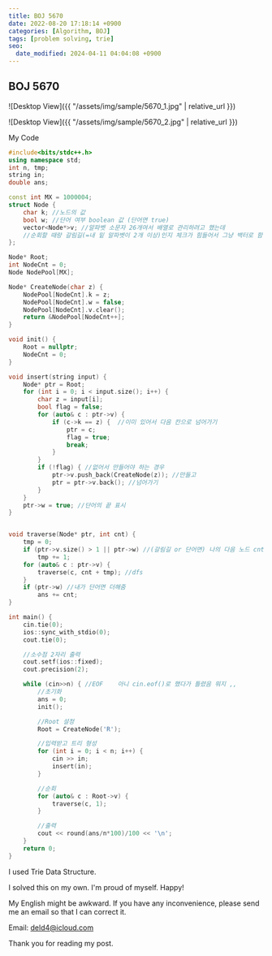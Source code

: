 ```yaml
---
title: BOJ 5670
date: 2022-08-20 17:18:14 +0900
categories: [Algorithm, BOJ]
tags: [problem solving, trie]
seo:
  date_modified: 2024-04-11 04:04:08 +0900
---
```


## BOJ 5670

![Desktop View]({{ "/assets/img/sample/5670_1.jpg" | relative_url }})

![Desktop View]({{ "/assets/img/sample/5670_2.jpg" | relative_url }})

My Code

```C++
#include<bits/stdc++.h>
using namespace std;
int n, tmp;
string in;
double ans;

const int MX = 1000004;
struct Node {
	char k; //노드의 값
	bool w; //단어 여부 boolean 값 (단어면 true)
	vector<Node*>v; //알파벳 소문자 26개여서 배열로 관리하려고 했는데
	//순회할 때랑 갈림길(=내 밑 알파벳이 2개 이상)인지 체크가 힘들어서 그냥 백터로 함
};

Node* Root;
int NodeCnt = 0;
Node NodePool[MX];

Node* CreateNode(char z) {
	NodePool[NodeCnt].k = z;
	NodePool[NodeCnt].w = false;
	NodePool[NodeCnt].v.clear();
	return &NodePool[NodeCnt++];
}

void init() {
	Root = nullptr;
	NodeCnt = 0;
}

void insert(string input) {
	Node* ptr = Root;
	for (int i = 0; i < input.size(); i++) {
		char z = input[i];
		bool flag = false;
		for (auto& c : ptr->v) {
			if (c->k == z) {  //이미 있어서 다음 칸으로 넘어가기
				ptr = c;
				flag = true;
				break;
			}
		}
		if (!flag) { //없어서 만들어야 하는 경우
			ptr->v.push_back(CreateNode(z)); //만들고
			ptr = ptr->v.back(); //넘어가기
		}
	}
	ptr->w = true; //단어의 끝 표시
}


void traverse(Node* ptr, int cnt) {
	tmp = 0;
	if (ptr->v.size() > 1 || ptr->w) //(갈림길 or 단어면) 나의 다음 노드 cnt에 + 1
		tmp += 1;
	for (auto& c : ptr->v) {
		traverse(c, cnt + tmp); //dfs
	}
	if (ptr->w) //내가 단어면 더해줌
		ans += cnt;
}

int main() {
	cin.tie(0);
	ios::sync_with_stdio(0);
	cout.tie(0);

	//소수점 2자리 출력
	cout.setf(ios::fixed);
	cout.precision(2);

	while (cin>>n) { //EOF    아니 cin.eof()로 했다가 틀렸음 뭐지 ,,
		//초기화
		ans = 0;
		init(); 

		//Root 설정
		Root = CreateNode('R');

		//입력받고 트리 형성
		for (int i = 0; i < n; i++) {
			cin >> in;
			insert(in);
		}

		//순회
		for (auto& c : Root->v) {
			traverse(c, 1);
		}

		//출력
		cout << round(ans/n*100)/100 << '\n';
	}
	return 0;
}
```

I used Trie Data Structure.

I solved this on my own. I'm proud of myself. Happy!

My English might be awkward. If you have any inconvenience, please send me an email so that I can correct it.

Email: deld4@icloud.com

Thank you for reading my post.

